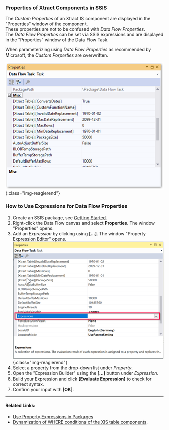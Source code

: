 ### Properties of Xtract Components in SSIS

The *Custom Properties* of an Xtract IS component are displayed in the "Properties" window of the component. <br>
These properties are not to be confused with *Data Flow Properties*. <br>
The *Data Flow Properties* can be set via SSIS expressions and are displayed in the "Properties" window of the Data Flow Task. <br>

When parameterizing using *Data Flow Properties* as recommended by Microsoft, the *Custom Porperties* are overwritten.

![Properties](/img/content/xis/properties_component.png){:class="img-reagierend"}


<!---(technically: the property's *expressionType* XML-attribute is set to *notify*).
VS: und was heißt das? Muss ich das wissen? Und falls ja, wofür????-->

### How to Use Expressions for Data Flow Properties

1. Create an SSIS package, see [Getting Started](../getting-started).
2. Right-click the Data Flow canvas and select **Properties**. The window "Properties" opens.
3. Add an *Expression* by clicking using **[…]**. The window "Property Expression Editor" opens.<br>
![Expressions](/img/content/xis/expressions.png){:class="img-reagierend"}
4. Select a property from the drop-down list under *Property*.<br>
5. Open the "Expression Builder" using the **[…]** button under *Expression*.
6. Build your Expression and click **[Evaluate Expression]** to check for correct syntax.
7. Confirm your input with **[OK]**.


*****
#### Related Links:
- [Use Property Expressions in Packages](https://docs.microsoft.com/en-us/sql/integration-services/expressions/use-property-expressions-in-packages?view=sql-server-ver15)
- [Dynamization of WHERE conditions of the XIS table components](https://kb.theobald-software.com/xtract-is/Dynamization-of-WHERE-conditions-of-the-XIS-table-components).
